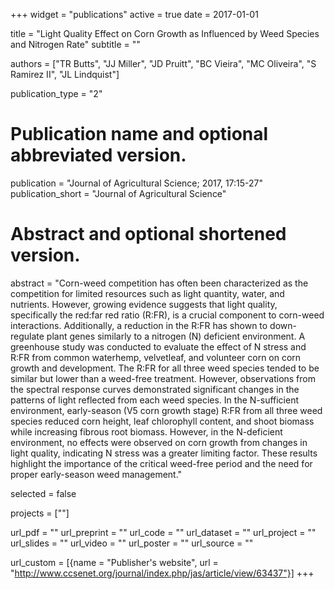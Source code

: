 +++
widget = "publications"
active = true
date = 2017-01-01

title = "Light Quality Effect on Corn Growth as Influenced by Weed Species and Nitrogen Rate"
subtitle = ""


authors = ["TR Butts", "JJ Miller", "JD Pruitt", "BC Vieira", "MC Oliveira", "S Ramirez II", "JL Lindquist"]


publication_type = "2"

# Publication name and optional abbreviated version.
publication = "Journal of Agricultural Science; 2017, 17:15-27"
publication_short = "Journal of Agricultural Science"

# Abstract and optional shortened version.
abstract = "Corn-weed competition has often been characterized as the competition for limited resources such as light quantity, water, and nutrients. However, growing evidence suggests that light quality, specifically the red:far red ratio (R:FR), is a crucial component to corn-weed interactions. Additionally, a reduction in the R:FR has shown to down-regulate plant genes similarly to a nitrogen (N) deficient environment. A greenhouse study was conducted to evaluate the effect of N stress and R:FR from common waterhemp, velvetleaf, and volunteer corn on corn growth and development. The R:FR for all three weed species tended to be similar but lower than a weed-free treatment. However, observations from the spectral response curves demonstrated significant changes in the patterns of light reflected from each weed species. In the N-sufficient environment, early-season (V5 corn growth stage) R:FR from all three weed species reduced corn height, leaf chlorophyll content, and shoot biomass while increasing fibrous root biomass. However, in the N-deficient environment, no effects were observed on corn growth from changes in light quality, indicating N stress was a greater limiting factor. These results highlight the importance of the critical weed-free period and the need for proper early-season weed management."


selected = false

projects = [""]


url_pdf = ""
url_preprint = ""
url_code = ""
url_dataset = ""
url_project = ""
url_slides = ""
url_video = ""
url_poster = ""
url_source = ""

url_custom = [{name = "Publisher's website", url = "http://www.ccsenet.org/journal/index.php/jas/article/view/63437"}]
+++
